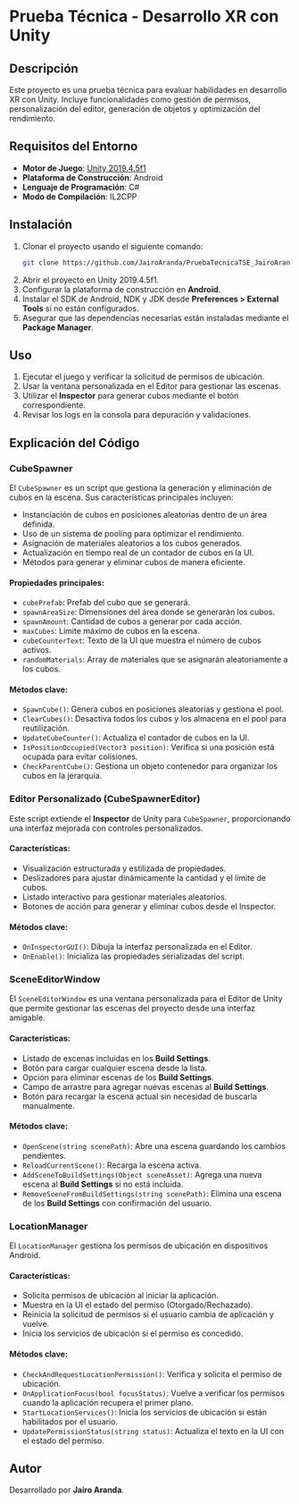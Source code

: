 # Prueba Técnica - Desarrollo XR con Unity

## Descripción
Este proyecto es una prueba técnica para evaluar habilidades en desarrollo XR con Unity. Incluye funcionalidades como gestión de permisos, personalización del editor, generación de objetos y optimización del rendimiento.

## Requisitos del Entorno
- **Motor de Juego**: [Unity 2019.4.5f1](https://unity.com/es/releases/editor/whats-new/2019.4.5#installs)
- **Plataforma de Construcción**: Android
- **Lenguaje de Programación**: C#
- **Modo de Compilación**: IL2CPP

## Instalación
1. Clonar el proyecto usando el siguiente comando:
   ```sh
   git clone https://github.com/JairoAranda/PruebaTecnicaTSE_JairoAranda.git
   ```
2. Abrir el proyecto en Unity 2019.4.5f1.
3. Configurar la plataforma de construcción en **Android**.
4. Instalar el SDK de Android, NDK y JDK desde **Preferences > External Tools** si no están configurados.
5. Asegurar que las dependencias necesarias están instaladas mediante el **Package Manager**.

## Uso
1. Ejecutar el juego y verificar la solicitud de permisos de ubicación.
2. Usar la ventana personalizada en el Editor para gestionar las escenas.
3. Utilizar el **Inspector** para generar cubos mediante el botón correspondiente.
4. Revisar los logs en la consola para depuración y validaciones.

## Explicación del Código

### CubeSpawner
El `CubeSpawner` es un script que gestiona la generación y eliminación de cubos en la escena. Sus características principales incluyen:
- Instanciación de cubos en posiciones aleatorias dentro de un área definida.
- Uso de un sistema de pooling para optimizar el rendimiento.
- Asignación de materiales aleatorios a los cubos generados.
- Actualización en tiempo real de un contador de cubos en la UI.
- Métodos para generar y eliminar cubos de manera eficiente.

#### Propiedades principales:
- `cubePrefab`: Prefab del cubo que se generará.
- `spawnAreaSize`: Dimensiones del área donde se generarán los cubos.
- `spawnAmount`: Cantidad de cubos a generar por cada acción.
- `maxCubes`: Límite máximo de cubos en la escena.
- `cubeCounterText`: Texto de la UI que muestra el número de cubos activos.
- `randomMaterials`: Array de materiales que se asignarán aleatoriamente a los cubos.

#### Métodos clave:
- `SpawnCube()`: Genera cubos en posiciones aleatorias y gestiona el pool.
- `ClearCubes()`: Desactiva todos los cubos y los almacena en el pool para reutilización.
- `UpdateCubeCounter()`: Actualiza el contador de cubos en la UI.
- `IsPositionOccupied(Vector3 position)`: Verifica si una posición está ocupada para evitar colisiones.
- `CheckParentCube()`: Gestiona un objeto contenedor para organizar los cubos en la jerarquía.

### Editor Personalizado (CubeSpawnerEditor)
Este script extiende el **Inspector** de Unity para `CubeSpawner`, proporcionando una interfaz mejorada con controles personalizados.

#### Características:
- Visualización estructurada y estilizada de propiedades.
- Deslizadores para ajustar dinámicamente la cantidad y el límite de cubos.
- Listado interactivo para gestionar materiales aleatorios.
- Botones de acción para generar y eliminar cubos desde el Inspector.

#### Métodos clave:
- `OnInspectorGUI()`: Dibuja la interfaz personalizada en el Editor.
- `OnEnable()`: Inicializa las propiedades serializadas del script.

### SceneEditorWindow
El `SceneEditorWindow` es una ventana personalizada para el Editor de Unity que permite gestionar las escenas del proyecto desde una interfaz amigable.

#### Características:
- Listado de escenas incluidas en los **Build Settings**.
- Botón para cargar cualquier escena desde la lista.
- Opción para eliminar escenas de los **Build Settings**.
- Campo de arrastre para agregar nuevas escenas al **Build Settings**.
- Botón para recargar la escena actual sin necesidad de buscarla manualmente.

#### Métodos clave:
- `OpenScene(string scenePath)`: Abre una escena guardando los cambios pendientes.
- `ReloadCurrentScene()`: Recarga la escena activa.
- `AddSceneToBuildSettings(Object sceneAsset)`: Agrega una nueva escena al **Build Settings** si no está incluida.
- `RemoveSceneFromBuildSettings(string scenePath)`: Elimina una escena de los **Build Settings** con confirmación del usuario.

### LocationManager
El `LocationManager` gestiona los permisos de ubicación en dispositivos Android.

#### Características:
- Solicita permisos de ubicación al iniciar la aplicación.
- Muestra en la UI el estado del permiso (Otorgado/Rechazado).
- Reinicia la solicitud de permisos si el usuario cambia de aplicación y vuelve.
- Inicia los servicios de ubicación si el permiso es concedido.

#### Métodos clave:
- `CheckAndRequestLocationPermission()`: Verifica y solicita el permiso de ubicación.
- `OnApplicationFocus(bool focusStatus)`: Vuelve a verificar los permisos cuando la aplicación recupera el primer plano.
- `StartLocationServices()`: Inicia los servicios de ubicación si están habilitados por el usuario.
- `UpdatePermissionStatus(string status)`: Actualiza el texto en la UI con el estado del permiso.

## Autor
Desarrollado por **Jairo Aranda**.
